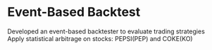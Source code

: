 # Event-Based Backtest

Developed an event-based backtester to evaluate trading strategies  
Apply statistical arbitrage on stocks: PEPSI(PEP) and COKE(KO)
